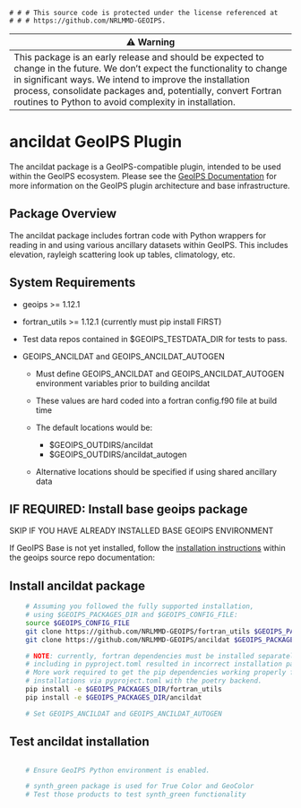     # # # This source code is protected under the license referenced at
    # # # https://github.com/NRLMMD-GEOIPS.

| ⚠️ **Warning** |
| -------------- |
| This package is an early release and should be expected to change in the future. We don’t expect the functionality to change in significant ways. We intend to improve the installation process, consolidate packages and, potentially, convert Fortran routines to Python to avoid complexity in installation. |

ancildat GeoIPS Plugin
======================

The ancildat package is a GeoIPS-compatible plugin, intended to be used within the GeoIPS ecosystem.
Please see the
[GeoIPS Documentation](https://github.com/NRLMMD-GEOIPS/geoips#readme)
for more information on the GeoIPS plugin architecture and base infrastructure.

Package Overview
-----------------

The ancildat package includes fortran code with Python wrappers for reading
in and using various ancillary datasets within GeoIPS.  This includes
elevation, rayleigh scattering look up tables, climatology, etc.


System Requirements
---------------------

* geoips >= 1.12.1
* fortran_utils >= 1.12.1 (currently must pip install FIRST)
* Test data repos contained in $GEOIPS_TESTDATA_DIR for tests to pass.
* GEOIPS_ANCILDAT and GEOIPS_ANCILDAT_AUTOGEN

  * Must define GEOIPS_ANCILDAT and GEOIPS_ANCILDAT_AUTOGEN environment variables
    prior to building ancildat
  * These values are hard coded into a fortran config.f90 file at build time
  * The default locations would be:
  
    * $GEOIPS_OUTDIRS/ancildat
    * $GEOIPS_OUTDIRS/ancildat_autogen
  * Alternative locations should be specified if using shared ancillary data

IF REQUIRED: Install base geoips package
------------------------------------------------------------
SKIP IF YOU HAVE ALREADY INSTALLED BASE GEOIPS ENVIRONMENT

If GeoIPS Base is not yet installed, follow the
[installation instructions](https://github.com/NRLMMD-GEOIPS/geoips#installation)
within the geoips source repo documentation:

Install ancildat package
----------------------------
```bash
    # Assuming you followed the fully supported installation,
    # using $GEOIPS_PACKAGES_DIR and $GEOIPS_CONFIG_FILE:
    source $GEOIPS_CONFIG_FILE
    git clone https://github.com/NRLMMD-GEOIPS/fortran_utils $GEOIPS_PACKAGES_DIR/fortran_utils
    git clone https://github.com/NRLMMD-GEOIPS/ancildat $GEOIPS_PACKAGES_DIR/ancildat

    # NOTE: currently, fortran dependencies must be installed separately, initially
    # including in pyproject.toml resulted in incorrect installation paths.
    # More work required to get the pip dependencies working properly for fortran
    # installations via pyproject.toml with the poetry backend.
    pip install -e $GEOIPS_PACKAGES_DIR/fortran_utils
    pip install -e $GEOIPS_PACKAGES_DIR/ancildat

    # Set GEOIPS_ANCILDAT and GEOIPS_ANCILDAT_AUTOGEN
```

Test ancildat installation
-----------------------------
```bash

    # Ensure GeoIPS Python environment is enabled.

    # synth_green package is used for True Color and GeoColor
    # Test those products to test synth_green functionality
```
